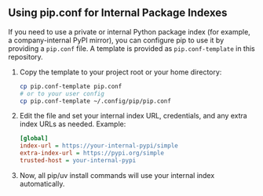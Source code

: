 ## Using pip.conf for Internal Package Indexes

If you need to use a private or internal Python package index (for example, a company-internal PyPI mirror), you can configure pip to use it by providing a `pip.conf` file. A template is provided as `pip.conf-template` in this repository.

1. Copy the template to your project root or your home directory:
    ```bash
    cp pip.conf-template pip.conf
    # or to your user config
    cp pip.conf-template ~/.config/pip/pip.conf
    ```
2. Edit the file and set your internal index URL, credentials, and any extra index URLs as needed. Example:
    ```ini
    [global]
    index-url = https://your-internal-pypi/simple
    extra-index-url = https://pypi.org/simple
    trusted-host = your-internal-pypi
    ```
3. Now, all pip/uv install commands will use your internal index automatically.